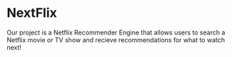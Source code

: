 # NextFlix

Our project is a Netflix Recommender Engine that allows users to search a Netflix movie or TV show and recieve recommendations for what to watch next!
